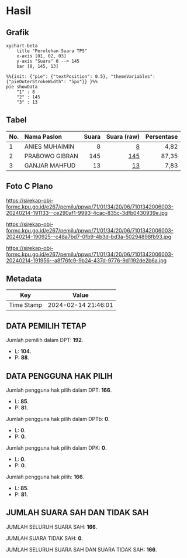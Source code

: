 # Hasil

## Grafik

```mermaid
xychart-beta
    title "Perolehan Suara TPS"
    x-axis [01, 02, 03]
    y-axis "Suara" 0 --> 145
    bar [8, 145, 13]
```

```mermaid
%%{init: {"pie": {"textPosition": 0.5}, "themeVariables": {"pieOuterStrokeWidth": "5px"}} }%%
pie showData
    "1" : 8
    "2" : 145
    "3" : 13
```

## Tabel

| No. | Nama Paslon    | Suara | Suara (raw) | Persentase |
|:--- |:-------------- | -----:| -----------:| ----------:|
| 1   | ANIES MUHAIMIN | 8     | [8][p-1]    | 4,82       |
| 2   | PRABOWO GIBRAN | 145   | [145][p-2]  | 87,35      |
| 3   | GANJAR MAHFUD  | 13    | [13][p-3]   | 7,83       |


[p-1]: https://github.com/gigit-pemilu/pemilu-2024-71-sulawesi-utara/blob/main/pilpres/hitung-suara/sub/71-sulawesi-utara/sub/01-bolaang-mongondow/sub/34-dumoga-tenggara/sub/2006-konarom-barat/sub/003-tps/sub/paslon-1.txt
[p-2]: https://github.com/gigit-pemilu/pemilu-2024-71-sulawesi-utara/blob/main/pilpres/hitung-suara/sub/71-sulawesi-utara/sub/01-bolaang-mongondow/sub/34-dumoga-tenggara/sub/2006-konarom-barat/sub/003-tps/sub/paslon-2.txt
[p-3]: https://github.com/gigit-pemilu/pemilu-2024-71-sulawesi-utara/blob/main/pilpres/hitung-suara/sub/71-sulawesi-utara/sub/01-bolaang-mongondow/sub/34-dumoga-tenggara/sub/2006-konarom-barat/sub/003-tps/sub/paslon-3.txt

## Foto C Plano

https://sirekap-obj-formc.kpu.go.id/e267/pemilu/ppwp/71/01/34/20/06/7101342006003-20240214-191133--ce290af1-9993-4cac-835c-3dfb0430939e.jpg

https://sirekap-obj-formc.kpu.go.id/e267/pemilu/ppwp/71/01/34/20/06/7101342006003-20240214-190925--c48a7bd7-0fb9-4b3d-bd3a-50294898fb93.jpg

https://sirekap-obj-formc.kpu.go.id/e267/pemilu/ppwp/71/01/34/20/06/7101342006003-20240214-191956--a8f76fc9-9b24-437d-9776-9d1192de2b6a.jpg


## Metadata

| Key        | Value               |
| ---------- | ------------------- |
| Time Stamp | 2024-02-14 21:46:01 |


## DATA PEMILIH TETAP

Jumlah pemilih dalam DPT: **192**.
 * L: **104**.
 * P: **88**.

## DATA PENGGUNA HAK PILIH

Jumlah pengguna hak pilih dalam DPT: **166**.
 * L: **85**.
 * P: **81**.

Jumlah pengguna hak pilih dalam DPTb: **0**.
 * L: **0**.
 * P: **0**.

Jumlah pengguna hak pilih dalam DPK: **0**.
 * L: **0**.
 * P: **0**.

Jumlah pengguna hak pilih: **166**.
 * L: **85**.
 * P: **81**.

## JUMLAH SUARA SAH DAN TIDAK SAH

JUMLAH SELURUH SUARA SAH: **166**.

JUMLAH SUARA TIDAK SAH: **0**.

JUMLAH SELURUH SUARA SAH DAN SUARA TIDAK SAH: **166**.


